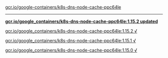 [gcr.io/google-containers/k8s-dns-node-cache-ppc64le](https://hub.docker.com/r/sqeven/k8s-dns-node-cache-ppc64le/tags/) 

----
**[gcr.io/google_containers/k8s-dns-node-cache-ppc64le:1.15.2 updated](https://hub.docker.com/r/sqeven/k8s-dns-node-cache-ppc64le/tags/)**

[gcr.io/google_containers/k8s-dns-node-cache-ppc64le:1.15.2 √](https://hub.docker.com/r/sqeven/k8s-dns-node-cache-ppc64le/tags/)

[gcr.io/google_containers/k8s-dns-node-cache-ppc64le:1.15.1 √](https://hub.docker.com/r/sqeven/k8s-dns-node-cache-ppc64le/tags/)

[gcr.io/google_containers/k8s-dns-node-cache-ppc64le:1.15.0 √](https://hub.docker.com/r/sqeven/k8s-dns-node-cache-ppc64le/tags/)

